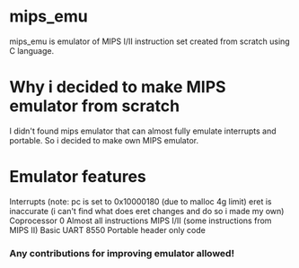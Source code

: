 # mips_emu
mips_emu is emulator of MIPS I/II instruction set created from scratch using C language.

# Why i decided to make MIPS emulator from scratch
I didn't found mips emulator that can almost fully emulate interrupts and portable. So i decided to make own MIPS emulator.

# Emulator features
Interrupts (note: pc is set to 0x10000180 (due to malloc 4g limit) eret is inaccurate (i can't find what does eret  changes and do so i made my own)
Coprocessor 0
Almost all instructions
MIPS I/II (some instructions from MIPS II)
Basic UART 8550
Portable header only code

### Any contributions for improving emulator allowed!